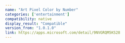 ```yaml
---
name: "Art Pixel Color by Number"
categories: ['entertainment']
compatibility: native
display_result: "Compatible"
version_from: "1.0.1.0"
link: https://apps.microsoft.com/detail/9NVGRQM5KS28
---
```

